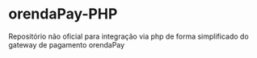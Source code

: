 # orendaPay-PHP
Repositório não oficial para integração via php de forma simplificado do gateway de pagamento orendaPay
